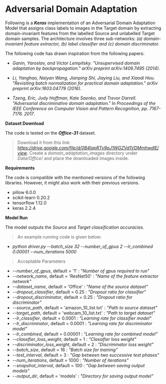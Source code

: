 # Adversarial Domain Adaptation

Following is a **_Keras_** implementation of an Adversarial Domain Adaptation Model that assigns class labels to images in the Target domain by extracting domain-invariant features from the labelled Source and unlabelled Target domain samples. The architecture involves three sub-networks: _(a) domain-invariant feature extractor, (b) label classifier and (c) domain discriminator._


The following code has drawn inspiration from the following papers:

- *Ganin, Yaroslav, and Victor Lempitsky. "Unsupervised domain adaptation by backpropagation." arXiv preprint arXiv:1409.7495 (2014)*.

- *Li, Yanghao, Naiyan Wang, Jianping Shi, Jiaying Liu, and Xiaodi Hou. "Revisiting batch normalization for practical domain adaptation." arXiv preprint arXiv:1603.04779 (2016)*.

- *Tzeng, Eric, Judy Hoffman, Kate Saenko, and Trevor Darrell. "Adversarial discriminative domain adaptation." In Proceedings of the IEEE Conference on Computer Vision and Pattern Recognition, pp. 7167-7176. 2017*.

**Dataset Download**

The code is tested on the **_Office-31_** dataset. 
> Download it from this link: *https://drive.google.com/file/d/0B4IapRTv9pJ1WGZVd1VDMmhwdlE/view*. 
> Create a *domain_adaptation_images* directory under *Data/Office/* and place the downloaded images inside.

**Requirements**

The code is compatible with the mentioned versions of the following libraries. However, it might also work with their previous versions.

- pillow 6.0.0
- scikit-learn 0.20.2
- tensorflow 1.12.0
- keras 2.2.4

**Model Run**

The model outputs the _Source_ and _Target classification accuracies_. 

> An example running code is given below:

- *python driver.py --batch_size 32 --number_of_gpus 2 --lr_combined 0.00001 --num_iterations 5000*

> Acceptable Parameters

- *--number_of_gpus*, default = '1' : *"Number of gpus required to run"*
- *--network_name*, default = 'ResNet50' : *"Name of the feature extractor network"*
- *--dataset_name*, default = 'Office' : *"Name of the source dataset"*
- *--dropout_classifier*, default = 0.25 : *"Dropout ratio for classifier"*
- *--dropout_discriminator*, default = 0.25 : *"Dropout ratio for discriminator"*
- *--source_path*, default = 'amazon_10_list.txt' : *"Path to source dataset"*
- *--target_path*, default = 'webcam_10_list.txt' : *"Path to target dataset"*
- *--lr_classifier*, default = 0.0001 : *"Learning rate for classifier model"*
- *--lr_discriminator*, default = 0.0001 : *"Learning rate for discriminator model"*
- *--lr_combined*, default = 0.00001 : *"Learning rate for combined model"*
- *--classifier_loss_weight*, default = 1 : *"Classifier loss weight"*
- *--discriminator_loss_weight*, default = 2 : *"Discriminator loss weight"*
- *--batch_size*, default = 16 : *"Batch size for training"*
- *--test_interval*, default = 3 : *"Gap between two successive test phases"*
- *--num_iterations*, default = 1000 : *"Number of iterations"*
- *--snapshot_interval*, default = 100 : *"Gap between saving output models"*
- *--output_dir*, default = 'models' : *"Directory for saving output model"*
